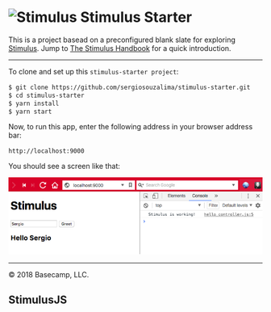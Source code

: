 # <img src="https://raw.githubusercontent.com/stimulusjs/stimulus/master/assets/logo.svg?sanitize=true" width="24" height="24" alt="Stimulus"> Stimulus Starter

This is a project basead on a preconfigured blank slate for exploring [Stimulus](https://github.com/stimulusjs/stimulus). Jump to [The Stimulus Handbook](https://github.com/stimulusjs/stimulus/blob/master/handbook/README.md) for a quick introduction.

---

To clone and set up this `stimulus-starter project`:

```
$ git clone https://github.com/sergiosouzalima/stimulus-starter.git
$ cd stimulus-starter
$ yarn install
$ yarn start
```

Now, to run this app, enter the following address in your browser address bar:

```
http://localhost:9000
```

You should see a screen like that:

![alt-text](public/screen01.png)

---

© 2018 Basecamp, LLC.
## StimulusJS
